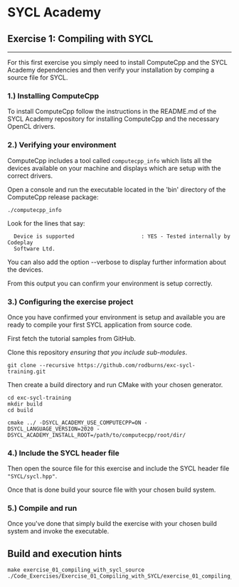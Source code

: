 # SYCL Academy

## Exercise 1: Compiling with SYCL

---

For this first exercise you simply need to install ComputeCpp and the SYCL
Academy dependencies and then verify your installation by comping a source file
for SYCL.

### 1.) Installing ComputeCpp

To install ComputeCpp follow the instructions in the README.md of the SYCL
Academy repository for installing ComputeCpp and the necessary OpenCL drivers.

### 2.) Verifying your environment

ComputeCpp includes a tool called `computecpp_info` which lists all the
devices available on your machine and displays which are setup with the correct
drivers.

Open a console and run the executable located in the 'bin' directory of the
ComputeCpp release package:

```
./computecpp_info
```

Look for the lines that say:
```
  Device is supported                     : YES - Tested internally by Codeplay
  Software Ltd.
```

You can also add the option --verbose to display further information about the
devices.

From this output you can confirm your environment is setup correctly.

### 3.) Configuring the exercise project

Once you have confirmed your environment is setup and available you are ready to
compile your first SYCL application from source code.

First fetch the tutorial samples from GitHub.

Clone this repository *ensuring that you include sub-modules*.

```
git clone --recursive https://github.com/rodburns/exc-sycl-training.git
```

Then create a build directory and run CMake with your chosen generator.

```
cd exc-sycl-training
mkdir build
cd build

cmake ../ -DSYCL_ACADEMY_USE_COMPUTECPP=ON -DSYCL_LANGUAGE_VERSION=2020 -DSYCL_ACADEMY_INSTALL_ROOT=/path/to/computecpp/root/dir/
```

### 4.) Include the SYCL header file

Then open the source file for this exercise and include the SYCL header file
`"SYCL/sycl.hpp"`.

Once that is done build your source file with your chosen build system.

### 5.) Compile and run

Once you've done that simply build the exercise with your chosen build system
and invoke the executable.

## Build and execution hints

```
make exercise_01_compiling_with_sycl_source
./Code_Exercises/Exercise_01_Compiling_with_SYCL/exercise_01_compiling_with_sycl_source
```

